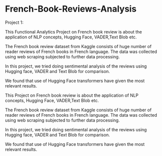 # French-Book-Reviews-Analysis

Project 1:

This Functional Analytics Project on French book review is about the application of NLP concepts, Hugging Face, VADER,Text Blob etc.

The French book review dataset from Kaggle consists of huge number of reader reviews of French books in French language. The data was collected using web scraping subjected to further data processing.

In this project, we tried doing sentimental analysis of the reviews using Hugging face, VADER and Text Blob for comparison.

We found that use of Hugging Face transformers have given the most relevant results.

This Project on French book review is about the application of NLP concepts, Hugging Face, VADER,Text Blob etc.

The French book review dataset from Kaggle consists of huge number of reader reviews of French books in French language. The data was collected using web scraping subjected to further data processing.

In this project, we tried doing sentimental analysis of the reviews using Hugging face, VADER and Text Blob for comparison.

We found that use of Hugging Face transformers have given the most relevant results.
